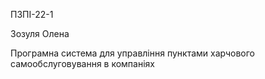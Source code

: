 ПЗПІ-22-1  

Зозуля Олена  

Програмна система для управління пунктами харчового самообслуговування в компаніях
